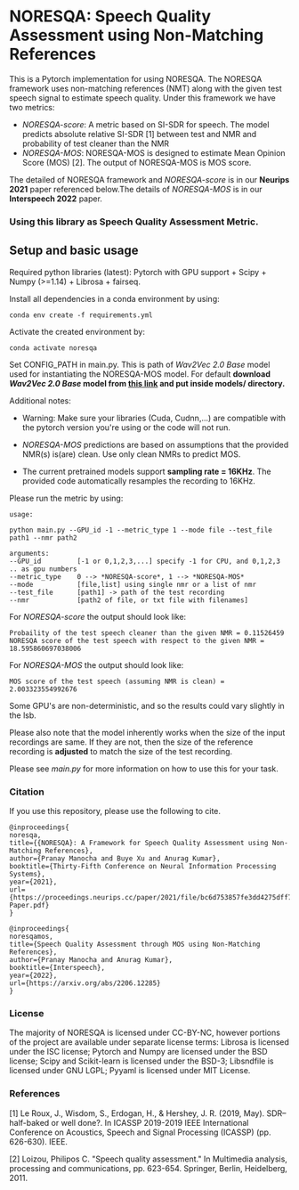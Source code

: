 # NORESQA: Speech Quality Assessment using Non-Matching References


This is a Pytorch implementation for using NORESQA. The NORESQA framework uses non-matching
references (NMT) along with the given test speech signal to estimate speech quality. Under this framework
we have two metrics:

- *NORESQA-score*: A metric based on SI-SDR for speech. The model predicts absolute relative SI-SDR [1] between test and NMR and probability of test cleaner than the NMR
- *NORESQA-MOS*: NORESQA-MOS is designed to estimate Mean Opinion Score (MOS) [2]. The output of NORESQA-MOS is MOS score.

The detailed of NORESQA framework and *NORESQA-score* is in our **Neurips 2021** paper referenced below.The details of *NORESQA-MOS* is in our **Interspeech 2022** paper.

### Using this library as Speech Quality Assessment Metric.

##  Setup and basic usage

Required python libraries (latest): Pytorch with GPU support + Scipy + Numpy (>=1.14) + Librosa + fairseq.

Install all dependencies in a conda environment by using:
```
conda env create -f requirements.yml
```
Activate the created environment by:
```
conda activate noresqa
```
Set CONFIG_PATH in main.py. This is path of *Wav2Vec 2.0 Base* model used for instantiating the NORESQA-MOS model. For default **download *Wav2Vec 2.0 Base* model from [this link](https://github.com/facebookresearch/fairseq/blob/main/examples/wav2vec/README.md) and put inside models/ directory.**

Additional notes:
- Warning: Make sure your libraries (Cuda, Cudnn,...) are compatible with the pytorch version you're using or the code will not run.

- *NORESQA-MOS* predictions are based on assumptions that the provided NMR(s) is(are) clean. Use only clean NMRs to predict MOS.

- The current pretrained models support **sampling rate = 16KHz**. The provided code automatically resamples the recording to 16KHz.

Please run the metric by using:
```
usage:

python main.py --GPU_id -1 --metric_type 1 --mode file --test_file path1 --nmr path2

arguments:
--GPU_id         [-1 or 0,1,2,3,...] specify -1 for CPU, and 0,1,2,3 .. as gpu numbers
--metric_type    0 --> *NORESQA-score*, 1 --> *NORESQA-MOS*
--mode           [file,list] using single nmr or a list of nmr
--test_file      [path1] -> path of the test recording
--nmr            [path2 of file, or txt file with filenames]
```

For *NORESQA-score* the output should look like:

```
Probaility of the test speech cleaner than the given NMR = 0.11526459
NORESQA score of the test speech with respect to the given NMR = 18.595860697038006
```

For *NORESQA-MOS* the output should look like:
```
MOS score of the test speech (assuming NMR is clean) = 2.003323554992676
```

Some GPU's are non-deterministic, and so the results could vary slightly in the lsb.

Please also note that the model inherently works when the size of the input recordings are same. If they are not, then the size of the reference recording is **adjusted** to match the size of the test recording.

Please see *main.py* for more information on how to use this for your task.

### Citation

If you use this repository, please use the following to cite.

```
@inproceedings{
noresqa,
title={{NORESQA}: A Framework for Speech Quality Assessment using Non-Matching References},
author={Pranay Manocha and Buye Xu and Anurag Kumar},
booktitle={Thirty-Fifth Conference on Neural Information Processing Systems},
year={2021},
url={https://proceedings.neurips.cc/paper/2021/file/bc6d753857fe3dd4275dff707dedf329-Paper.pdf}
}

@inproceedings{
noresqamos,
title={Speech Quality Assessment through MOS using Non-Matching References},
author={Pranay Manocha and Anurag Kumar},
booktitle={Interspeech},
year={2022},
url={https://arxiv.org/abs/2206.12285}
}
```

### License
The majority of NORESQA is licensed under CC-BY-NC, however portions of the project are available under separate license terms: Librosa is licensed under the ISC license; Pytorch and Numpy are licensed under the BSD license; Scipy and Scikit-learn is licensed under the BSD-3; Libsndfile is licensed under GNU LGPL; Pyyaml is licensed under MIT License.

### References
[1] Le Roux, J., Wisdom, S., Erdogan, H., & Hershey, J. R. (2019, May). SDR–half-baked or well done?. In ICASSP 2019-2019 IEEE International Conference on Acoustics, Speech and Signal Processing (ICASSP) (pp. 626-630). IEEE.

[2] Loizou, Philipos C. "Speech quality assessment." In Multimedia analysis, processing and communications, pp. 623-654. Springer, Berlin, Heidelberg, 2011.

